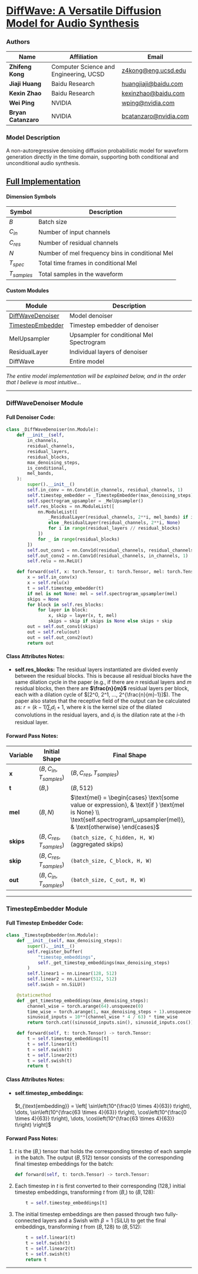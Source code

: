 # [DiffWave: A Versatile Diffusion Model for Audio Synthesis](https://openreview.net/pdf?id=a-xFK8Ymz5J)

### Authors

| Name                 | Affiliation                             | Email                                                 |
|----------------------|-----------------------------------------|-------------------------------------------------------|
| **Zhifeng Kong**     | Computer Science and Engineering, UCSD  | [z4kong@eng.ucsd.edu](mailto:z4kong@eng.ucsd.edu)     |
| **Jiaji Huang**      | Baidu Research                          | [huangjiaji@baidu.com](mailto:huangjiaji@baidu.com)   |
| **Kexin Zhao**       | Baidu Research                          | [kexinzhao@baidu.com](mailto:kexinzhao@baidu.com)     |
| **Wei Ping**         | NVIDIA                                  | [wping@nvidia.com](mailto:wping@nvidia.com)           |
| **Bryan Catanzaro**  | NVIDIA                                  | [bcatanzaro@nvidia.com](mailto:bcatanzaro@nvidia.com) |

### Model Description
A non-autoregressive denoising diffusion probabilistic model for waveform generation directly in the
time domain, supporting both conditional and unconditional audio synthesis.

## [Full Implementation](model.py)

#### Dimension Symbols
| Symbol        | Description                                      |
|---------------|--------------------------------------------------|
| $B$           | Batch size                                       |
| $C_{in}$      | Number of input channels                         |
| $C_{res}$     | Number of residual channels                      |
| $N$           | Number of mel frequency bins in conditional Mel  |
| $T_{spec}$    | Total time frames in conditional Mel             |
| $T_{samples}$ | Total samples in the waveform                    |

#### Custom Modules
| Module                                       | Description                                 |
|----------------------------------------------|---------------------------------------------|
| [DiffWaveDenoiser](#DiffWaveDenoiser-Module) | Model denoiser                              |
| [TimestepEmbedder](#TimestepEmbedder-Module) | Timestep embedder of denoiser               |
| MelUpsampler                                 | Upsampler for conditional Mel Spectrogram   |
| ResidualLayer                                | Individual layers of denoiser               |
| DiffWave                                     | Entire model                                |


*The entire model implementation will be explained below, and in the order that I believe is most intuitive...*

---

### DiffWaveDenoiser Module

#### Full Denoiser Code:
```python
class _DiffWaveDenoiser(nn.Module):
    def __init__(self,
        in_channels,
        residual_channels,
        residual_layers,
        residual_blocks,
        max_denoising_steps,
        is_conditional,
        mel_bands,
    ):
        super().__init__()
        self.in_conv = nn.Conv1d(in_channels, residual_channels, 1)
        self.timestep_embedder = _TimestepEmbedder(max_denoising_steps)
        self.spectrogram_upsampler = _MelUpsampler()
        self.res_blocks = nn.ModuleList([
            nn.ModuleList([
                _ResidualLayer(residual_channels, 2**i, mel_bands) if is_conditional
                else _ResidualLayer(residual_channels, 2**i, None)
                for i in range(residual_layers // residual_blocks)
            ])
            for _ in range(residual_blocks)
        ])
        self.out_conv1 = nn.Conv1d(residual_channels, residual_channels, 1)
        self.out_conv2 = nn.Conv1d(residual_channels, in_channels, 1)
        self.relu = nn.ReLU()

    def forward(self, x: torch.Tensor, t: torch.Tensor, mel: torch.Tensor) -> torch.Tensor:
        x = self.in_conv(x)
        x = self.relu(x)
        t = self.timestep_embedder(t)
        if mel is not None: mel = self.spectrogram_upsampler(mel)
        skips = None
        for block in self.res_blocks:
            for layer in block:
                x, skip = layer(x, t, mel)
                skips = skip if skips is None else skips + skip
        out = self.out_conv1(skips)
        out = self.relu(out)
        out = self.out_conv2(out)
        return out
```

#### Class Attributes Notes:
- **self.res_blocks:** The residual layers instantiated are divided evenly between the residual blocks. This is because
  all residual blocks have the same dilation cycle in the paper (e.g., if there are $n$ residual layers and $m$
  residual blocks, then there are **$\frac{n}{m}$** residual layers per block, each with a dilation cycle of
  $[2^0, 2^1, ..., 2^{\frac{n}{m}-1}]$). The paper also states that the receptive field of the output can be calculated
  as: $r = (k-1) \sum_i d_i + 1$, where $k$ is the kernel size of the dilated convolutions in the residual layers, and
  $d_i$ is the dilation rate at the $i$-th residual layer.

#### Forward Pass Notes:
| Variable  | Initial Shape                | Final Shape                                                                                                                                                               |
|-----------|------------------------------|---------------------------------------------------------------------------------------------------------------------------------------------------------------------------|
| **x**     | $(B, C_{in}, T_{samples})$   | $(B, C_{res}, T_{samples})$                                                                                                                                               |
| **t**     | $(B,)$                       | $(B, 512)$                                                                                                                                                                |
| **mel**   | $(B, N)$                     | $\text{mel} = \begin{cases} \text{some value or expression}, & \text{if } \text{mel is None} \\ \text{self.spectrogram\_upsampler(mel)}, & \text{otherwise} \end{cases}$  | 
| **skips** | $(B, C_{res}, T_{samples})$  | `(batch_size, C_hidden, H, W)` (aggregated skips)                                                                                                                         |
| **skip**  | $(B, C_{res}, T_{samples})$  | `(batch_size, C_block, H, W)`                                                                                                                                             |
| **out**   | $(B, C_{in}, T_{samples})$   | `(batch_size, C_out, H, W)`                                                                                                                                               |


---

### TimestepEmbedder Module

#### Full Timestep Embedder Code:
```python
class _TimestepEmbedder(nn.Module):
    def __init__(self, max_denoising_steps):
        super().__init__()
        self.register_buffer(
            "timestep_embeddings",
            self._get_timestep_embeddings(max_denoising_steps)
        )
        self.linear1 = nn.Linear(128, 512)
        self.linear2 = nn.Linear(512, 512)
        self.swish = nn.SiLU()

    @staticmethod
    def _get_timestep_embeddings(max_denoising_steps):
        channel_wise = torch.arange(64).unsqueeze(0)
        time_wise = torch.arange(1, max_denoising_steps + 1).unsqueeze(1)
        sinusoid_inputs = 10**(channel_wise * 4 / 63) * time_wise
        return torch.cat((sinusoid_inputs.sin(), sinusoid_inputs.cos()), 1)

    def forward(self, t: torch.Tensor) -> torch.Tensor:
        t = self.timestep_embeddings[t]
        t = self.linear1(t)
        t = self.swish(t)
        t = self.linear2(t)
        t = self.swish(t)
        return t
```

#### Class Attributes Notes:
- #### self.timestep_embeddings:
  $t_{\text{embedding}} = \left[
  \sin\left(10^{\frac{0 \times 4}{63}} t\right), \dots,
  \sin\left(10^{\frac{63 \times 4}{63}} t\right),
  \cos\left(10^{\frac{0 \times 4}{63}} t\right), \dots,
  \cos\left(10^{\frac{63 \times 4}{63}} t\right)
  \right]$

#### Forward Pass Notes:
1. $t$ is the $(B, )$ tensor that holds the corresponding timestep of each sample in the batch. The output
   $(B, 512)$ tensor consists of the corresponding final timestep embeddings for the batch:
   ```python
   def forward(self, t: torch.Tensor) -> torch.Tensor:
   ```
2. Each timestep in $t$ is first converted to their corresponding $(128, )$ initial timestep embeddings,
   transforming $t$ from $(B, )$ to $(B, 128)$:
   ```python
       t = self.timestep_embeddings[t]
   ```
3. The initial timestep embeddings are then passed through two fully-connected layers and a Swish with
   $\beta = 1$ (SiLU) to get the final embeddings, transforming $t$ from $(B, 128)$ to $(B, 512)$:
   ```python
       t = self.linear1(t)
       t = self.swish(t)
       t = self.linear2(t)
       t = self.swish(t)
       return t
   ```
   
---
